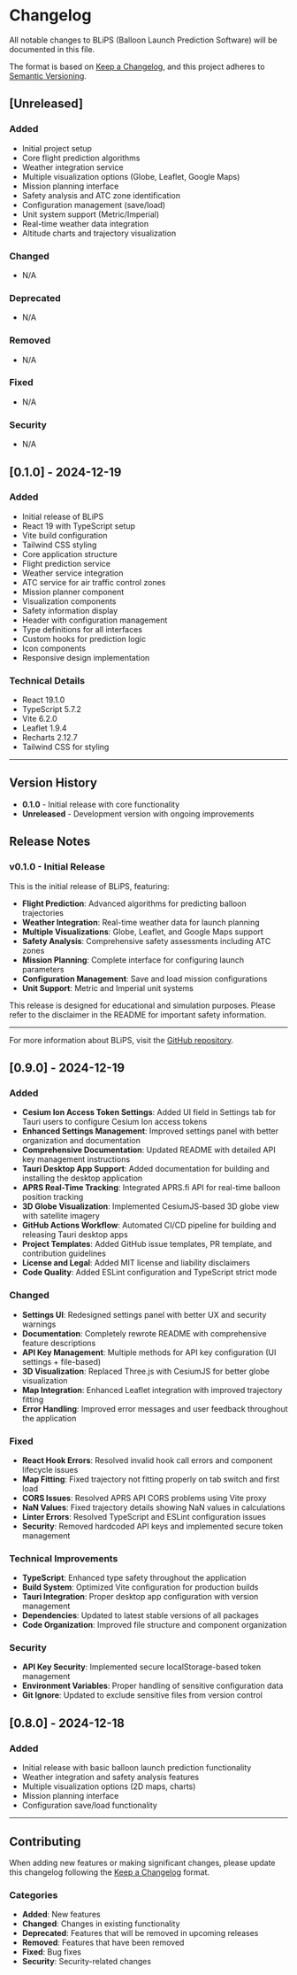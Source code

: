 # Changelog

All notable changes to BLiPS (Balloon Launch Prediction Software) will be documented in this file.

The format is based on [Keep a Changelog](https://keepachangelog.com/en/1.0.0/),
and this project adheres to [Semantic Versioning](https://semver.org/spec/v2.0.0.html).

## [Unreleased]

### Added
- Initial project setup
- Core flight prediction algorithms
- Weather integration service
- Multiple visualization options (Globe, Leaflet, Google Maps)
- Mission planning interface
- Safety analysis and ATC zone identification
- Configuration management (save/load)
- Unit system support (Metric/Imperial)
- Real-time weather data integration
- Altitude charts and trajectory visualization

### Changed
- N/A

### Deprecated
- N/A

### Removed
- N/A

### Fixed
- N/A

### Security
- N/A

## [0.1.0] - 2024-12-19

### Added
- Initial release of BLiPS
- React 19 with TypeScript setup
- Vite build configuration
- Tailwind CSS styling
- Core application structure
- Flight prediction service
- Weather service integration
- ATC service for air traffic control zones
- Mission planner component
- Visualization components
- Safety information display
- Header with configuration management
- Type definitions for all interfaces
- Custom hooks for prediction logic
- Icon components
- Responsive design implementation

### Technical Details
- React 19.1.0
- TypeScript 5.7.2
- Vite 6.2.0
- Leaflet 1.9.4
- Recharts 2.12.7
- Tailwind CSS for styling

---

## Version History

- **0.1.0** - Initial release with core functionality
- **Unreleased** - Development version with ongoing improvements

## Release Notes

### v0.1.0 - Initial Release
This is the initial release of BLiPS, featuring:

- **Flight Prediction**: Advanced algorithms for predicting balloon trajectories
- **Weather Integration**: Real-time weather data for launch planning
- **Multiple Visualizations**: Globe, Leaflet, and Google Maps support
- **Safety Analysis**: Comprehensive safety assessments including ATC zones
- **Mission Planning**: Complete interface for configuring launch parameters
- **Configuration Management**: Save and load mission configurations
- **Unit Support**: Metric and Imperial unit systems

This release is designed for educational and simulation purposes. Please refer to the disclaimer in the README for important safety information.

---

For more information about BLiPS, visit the [GitHub repository](https://github.com/yourusername/blips).

## [0.9.0] - 2024-12-19

### Added
- **Cesium Ion Access Token Settings**: Added UI field in Settings tab for Tauri users to configure Cesium Ion access tokens
- **Enhanced Settings Management**: Improved settings panel with better organization and documentation
- **Comprehensive Documentation**: Updated README with detailed API key management instructions
- **Tauri Desktop App Support**: Added documentation for building and installing the desktop application
- **APRS Real-Time Tracking**: Integrated APRS.fi API for real-time balloon position tracking
- **3D Globe Visualization**: Implemented CesiumJS-based 3D globe view with satellite imagery
- **GitHub Actions Workflow**: Automated CI/CD pipeline for building and releasing Tauri desktop apps
- **Project Templates**: Added GitHub issue templates, PR template, and contribution guidelines
- **License and Legal**: Added MIT license and liability disclaimers
- **Code Quality**: Added ESLint configuration and TypeScript strict mode

### Changed
- **Settings UI**: Redesigned settings panel with better UX and security warnings
- **Documentation**: Completely rewrote README with comprehensive feature descriptions
- **API Key Management**: Multiple methods for API key configuration (UI settings + file-based)
- **3D Visualization**: Replaced Three.js with CesiumJS for better globe visualization
- **Map Integration**: Enhanced Leaflet integration with improved trajectory fitting
- **Error Handling**: Improved error messages and user feedback throughout the application

### Fixed
- **React Hook Errors**: Resolved invalid hook call errors and component lifecycle issues
- **Map Fitting**: Fixed trajectory not fitting properly on tab switch and first load
- **CORS Issues**: Resolved APRS API CORS problems using Vite proxy
- **NaN Values**: Fixed trajectory details showing NaN values in calculations
- **Linter Errors**: Resolved TypeScript and ESLint configuration issues
- **Security**: Removed hardcoded API keys and implemented secure token management

### Technical Improvements
- **TypeScript**: Enhanced type safety throughout the application
- **Build System**: Optimized Vite configuration for production builds
- **Tauri Integration**: Proper desktop app configuration with version management
- **Dependencies**: Updated to latest stable versions of all packages
- **Code Organization**: Improved file structure and component organization

### Security
- **API Key Security**: Implemented secure localStorage-based token management
- **Environment Variables**: Proper handling of sensitive configuration data
- **Git Ignore**: Updated to exclude sensitive files from version control

## [0.8.0] - 2024-12-18

### Added
- Initial release with basic balloon launch prediction functionality
- Weather integration and safety analysis features
- Multiple visualization options (2D maps, charts)
- Mission planning interface
- Configuration save/load functionality

---

## Contributing

When adding new features or making significant changes, please update this changelog following the [Keep a Changelog](https://keepachangelog.com/en/1.0.0/) format.

### Categories
- **Added**: New features
- **Changed**: Changes in existing functionality
- **Deprecated**: Features that will be removed in upcoming releases
- **Removed**: Features that have been removed
- **Fixed**: Bug fixes
- **Security**: Security-related changes 